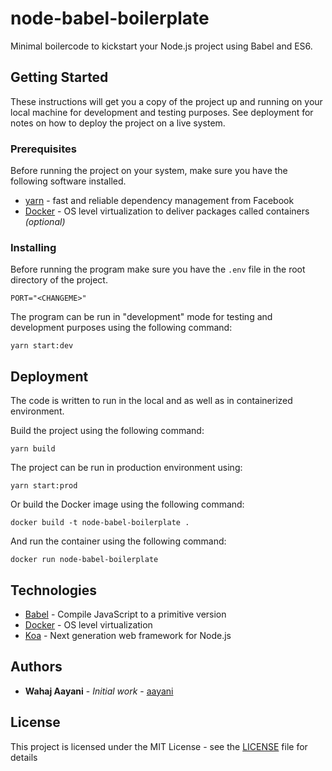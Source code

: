 # node-babel-boilerplate

Minimal boilercode to kickstart your Node.js project using Babel and ES6.

## Getting Started

These instructions will get you a copy of the project up and running on your local machine for development and testing purposes. See deployment for notes on how to deploy the project on a live system.

### Prerequisites

Before running the project on your system, make sure you have the following software installed.

- [yarn](https://yarnpkg.com) - fast and reliable dependency management from Facebook
- [Docker](https://docker.com) - OS level virtualization to deliver packages called containers _(optional)_

### Installing

Before running the program make sure you have the `.env` file in the root directory of the project.

```
PORT="<CHANGEME>"
```

The program can be run in "development" mode for testing and development purposes using the following command:

```
yarn start:dev
```

## Deployment

The code is written to run in the local and as well as in containerized environment.

Build the project using the following command:

```
yarn build
```

The project can be run in production environment using:

```
yarn start:prod
```

Or build the Docker image using the following command:

```
docker build -t node-babel-boilerplate .
```

And run the container using the following command:

```
docker run node-babel-boilerplate
```

## Technologies

- [Babel](https://babeljs.io) - Compile JavaScript to a primitive version
- [Docker](https://docker.com) - OS level virtualization
- [Koa](https://koajs.com) - Next generation web framework for Node.js

## Authors

- **Wahaj Aayani** - _Initial work_ - [aayani](https://github.com/aayani)

## License

This project is licensed under the MIT License - see the [LICENSE](LICENSE) file for details
